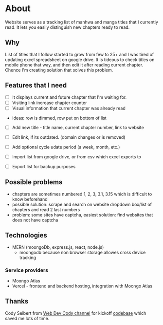 # About

Website serves as a tracking list of manhwa and manga titles that I currently read. It lets you easily distinguish new chapters ready to read.  

## Why
List of titles that I follow started to grow from few to 25+ and I was tired of updating excel spreadsheet on google drive. It is tideous to check titles on mobile phone that way, and then edit it after reading current chapter. Chence I'm creating solution that solves this problem.

## Features that I need
- [ ] It displays current and future chapter that I'm waiting for.
- [ ] Visiting link increase chapter counter
- [ ] Visual information that current chapter was already read
 - ideas: row is dimmed, row put on bottom of list
- [ ] Add new title - title name, current chapter number, link to website
- [ ] Edit link, if its outdated. (domain changes or is removed)
- [ ] Add optional cycle udate period (a week, month, etc.)

- [ ] Import list from google drive, or from csv which excel exports to
- [ ] Export list for backup purposes

## Possible problems
- chapters are sometimes numbered 1, 2, 3, 3.1, 3.15 which is difficult to know beforehand
 - possible solution: scrape and search on website dropdown box/list of chapters and read 2 last numbers
 - problem: some sites have captcha, easiest solution: find websites that does not have captcha

## Technologies
- MERN (moongoDb, express.js, react, node.js) 
  - moongodb because non browser storage allowes cross device tracking
### Service providers
- Moongo Atlas
- Vercel - frontend and backend hosting, integration with Moongo Atlas

## Thanks
 Cody Seibert from [Web Dev Cody channel](https://www.youtube.com/@WebDevCody) for kickoff [codebase](https://github.com/codyseibert/flashcardsage) which saved me lots of time.
